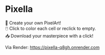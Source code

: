 # Pixella

🎨 Create your own PixelArt!<br>
🖱️ Click to color each cell or reclick to empty.<br>
📥 Download your masterpiece with a click!

Via Render: https://pixella-q8gh.onrender.com
